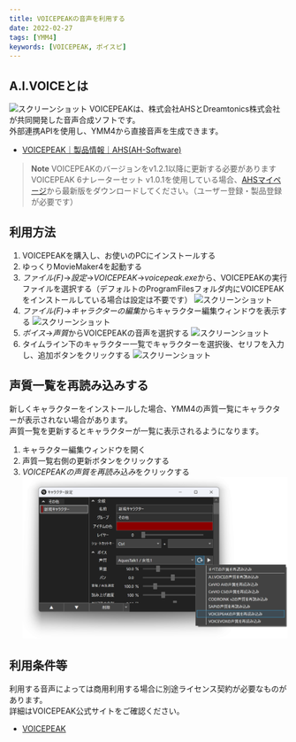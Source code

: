 ```yaml
---
title: VOICEPEAKの音声を利用する
date: 2022-02-27
tags: [YMM4]
keywords: [VOICEPEAK, ボイスピ]
---
```

## A.I.VOICEとは
![スクリーンショット](VOICEPEAK_0548.png)
VOICEPEAKは、株式会社AHSとDreamtonics株式会社が共同開発した音声合成ソフトです。  
外部連携APIを使用し、YMM4から直接音声を生成できます。  
- [VOICEPEAK｜製品情報｜AHS(AH-Software)](https://www.ah-soft.com/voice/)

> **Note**
> VOICEPEAKのバージョンをv1.2.1以降に更新する必要があります  
> VOICEPEAK 6ナレーターセット v1.0.1を使用している場合、[AHSマイページ](https://www.ah-soft.com/mypage/)から最新版をダウンロードしてください。（ユーザー登録・製品登録が必要です）

<VOICEPEAKCards limit="10"/>

## 利用方法
1. VOICEPEAKを購入し、お使いのPCにインストールする
1. ゆっくりMovieMaker4を起動する
1. *ファイル(F)*→*設定*→*VOICEPEAK*→*voicepeak.exe*から、VOICEPEAKの実行ファイルを選択する（デフォルトのProgramFilesフォルダ内にVOICEPEAKをインストールしている場合は設定は不要です）
![スクリーンショット](VOICEPEAK_1923.png)
1. *ファイル(F)*→*キャラクターの編集*からキャラクター編集ウィンドウを表示する
![スクリーンショット](VOICEPEAK_2017.png)
1. *ボイス*→*声質*からVOICEPEAKの音声を選択する
![スクリーンショット](VOICEPEAK_2153.png)
1. タイムライン下のキャラクター一覧でキャラクターを選択後、セリフを入力し、追加ボタンをクリックする
![スクリーンショット](VOICEPEAK_2225.png)

## 声質一覧を再読み込みする
新しくキャラクターをインストールした場合、YMM4の声質一覧にキャラクターが表示されない場合があります。  
声質一覧を更新するとキャラクターが一覧に表示されるようになります。
1. キャラクター編集ウィンドウを開く
1. 声質一覧右側の更新ボタンをクリックする
1. *VOICEPEAKの声質を再読み込み*をクリックする
![スクリーンショット](VOICEPEAK_0840.png)

## 利用条件等
利用する音声によっては商用利用する場合に別途ライセンス契約が必要なものがあります。  
詳細はVOICEPEAK公式サイトをご確認ください。
- [VOICEPEAK](https://www.ah-soft.com/voice/)